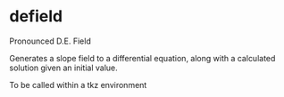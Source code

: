 # defield

Pronounced D.E. Field

Generates a slope field to a differential equation, along with a calculated solution given an initial value.

To be called within a tkz environment
